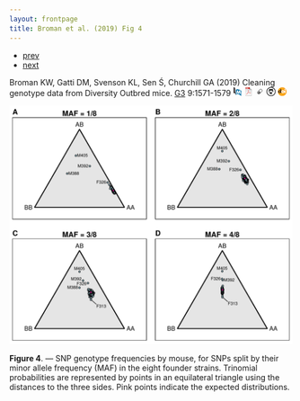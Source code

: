```yaml
---
layout: frontpage
title: Broman et al. (2019) Fig 4
---
```


<div class="navbar">
  <div class="navbar-inner">
      <ul class="nav">
          <li><a href="iplotCorr.html">prev</a></li>
          <li><a href="samplemixups_fig7.html">next</a></li>
      </ul>
  </div>
</div>

Broman KW, Gatti DM, Svenson KL, Sen &#346;, Churchill GA (2019)
Cleaning genotype data from Diversity Outbred mice.
[G3](https://g3journal.org) 9:1571-1579
[![PubMed](../icons16/pubmed-icon.png)](https://www.ncbi.nlm.nih.gov/pubmed/30877082)
[![pdf](../icons16/pdf-icon.png)](https://www.g3journal.org/content/ggg/9/5/1571.full.pdf)
[![supporting info](../icons16/supp-icon.png)](https://doi.org/10.25387/g3.7848395)
[![GitHub](../icons16/github-icon.png)](https://github.com/kbroman/Paper_MPPdiag)
[![doi](../icons16/doi-icon.png)](https://doi.org/10.1534/g3.119.400165)

![Broman et al. (2019) Fig 4](../../assets/bigpublpics/mppdiag_fig4_lg.png)

**Figure 4**. &mdash; SNP genotype frequencies by mouse, for SNPs
split by their minor allele frequency (MAF) in the eight founder
strains. Trinomial probabilities are represented by points in an
equilateral triangle using the distances to the three sides. Pink
points indicate the expected distributions.

